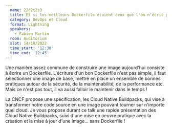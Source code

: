 ```yaml
---
  name: 22d2t2s3
  title: Et si les meilleurs Dockerfile étaient ceux que l'on n'écrit pas
  category: DevOps et Cloud
  format: Lightning
  speakers:
    - Fabien Martin
  room: Auditorium
  slot: 14/10/2022
  time_start: '12:30'
  time_end: '12:45'
---
```

Une manière assez commune de construire une image aujourd'hui consiste à écrire un Dockerfile. L'écriture d'un bon Dockerfile n'est pas simple, il faut sélectionner une image de base, mettre en place un ensemble de bonnes pratiques autour de la sécurité, de la maintenabilité, de la performance etc. Mais ce n'est pas tout, il va aussi falloir le maintenir dans le temps !

La CNCF propose une spécification, les Cloud Native Buildpacks, qui vise à transformer notre code source en une image pouvant tourner sur n'importe quel cloud. Je vous propose durant ce talk une rapide présentation des Cloud Native Buildpacks, suivi d'une mise en oeuvre pratique avec la création et la mise à jour d'une image... sans Dockerfile !
